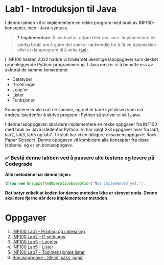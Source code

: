 # Lab1 - Introduksjon til Java
I denne labben vil vi implementere en rekke program med bruk av INF100-konsepter, men i Java-syntaks.


>:question: **Implementere**.  Å iverksette, utføre eller
realisere. Implementere blir særlig brukt om å gjøre det 
som er nødvendig for å få en datamaskin eller et dataprogram
til å virke ([snl](https://snl.no/implementere)).


I INF100 høsten 2022 hadde vi tilnærmet ukentlige laboppgaver som dekket grunnleggende Python-programmering. I Java ønsker vi å benytte oss av akkurat de samme konseptene:
 * Datatyper
 * If-setninger
 * Loop'er
 * Lister
 * Funksjoner

Konseptene er akkurat de samme, og det er bare syntaksen som må endres. Istedenfor å skrive program i Python så skriver vi nå i Java.

I denne laboppgaven skal dere implementere en rekke oppgaver fra INF100 med bruk av Java istedenfor Python. Vi har valgt 2-3 oppgaver hver fra lab1, lab2, lab3, lab5 og lab7. Til slutt har vi en tidligere eksamensoppgave: Rock Paper Scissors. Denne oppgaven vil kombinere alle konsepter fra disse labbene, og er en bonusoppgave.

### ✅ Bestå denne labben ved å passere alle testene og levere på Codegrade 

**Alle metodene har denne linjen:**
```java
throw new UnsupportedOperationException("Not implemented yet.");
```
**Det betyr enkelt at koden for denne metoden ikke er skrevet enda. Denne skal dere fjerne når dere implementerer metoden.**

# Oppgaver

1. [INF100 Lab1 - Printing og innlesning](./guide/01-printinput.md)
2. [INF100 Lab2 - If-setninger](./guide/02-if.md)
3. [INF100 Lab3 - Loop'er](./guide/03-loops.md)
4. [INF100 Lab5 - Lister](./guide/05-lists.md)
5. [INF100 Lab7 - Todimensjonale lister](./guide/07-twodimentionallists.md)
6. [Bonusoppgave - Steinl, saks, papir](./guide/bonus-rockepaperscissor.md)
